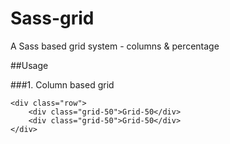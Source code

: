 # Sass-grid
A Sass based grid system - columns &amp; percentage

##Usage

###1. Column based grid

    <div class="row">
        <div class="grid-50">Grid-50</div>
        <div class="grid-50">Grid-50</div>
    </div>

